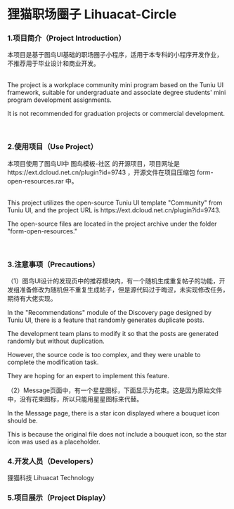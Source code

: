# 狸猫职场圈子 Lihuacat-Circle

### 1.项目简介（Project Introduction）

本项目是基于图鸟UI基础的职场圈子小程序，适用于本专科的小程序开发作业，不推荐用于毕业设计和商业开发。

<br>
The project is a workplace community mini program based on the Tuniu UI framework, suitable for undergraduate and associate degree students' mini program development assignments. 

It is not recommended for graduation projects or commercial development.

<br>

### 2.使用项目（Use Project）

本项目使用了图鸟UI中 图鸟模板-社区 的开源项目，项目网址是https://ext.dcloud.net.cn/plugin?id=9743  ，开源文件在项目压缩包 form-open-resources.rar 中。

<br>
This project utilizes the open-source Tuniu UI template "Community" from Tuniu UI, and the project URL is https://ext.dcloud.net.cn/plugin?id=9743. 

The open-source files are located in the project archive under the folder "form-open-resources."

<br>

### 3.注意事项（Precautions）

（1）图鸟UI设计的发现页中的推荐模块内，有一个随机生成重复帖子的功能，开发组准备修改为随机但不重复生成帖子，但是源代码过于晦涩，未实现修改任务，期待有大佬实现。



In the "Recommendations" module of the Discovery page designed by Tuniu UI, there is a feature that randomly generates duplicate posts. 

The development team plans to modify it so that the posts are generated randomly but without duplication.

However, the source code is too complex, and they were unable to complete the modification task. 

They are hoping for an expert to implement this feature.




（2）Message页面中，有一个星星图标，下面显示为花束。这是因为原始文件中，没有花束图标，所以只能用星星图标来代替。



In the Message page, there is a star icon displayed where a bouquet icon should be. 

This is because the original file does not include a bouquet icon, so the star icon was used as a placeholder.



### 4.开发人员（Developers）

狸猫科技 Lihuacat Technology

### 5.项目展示（Project Display）


